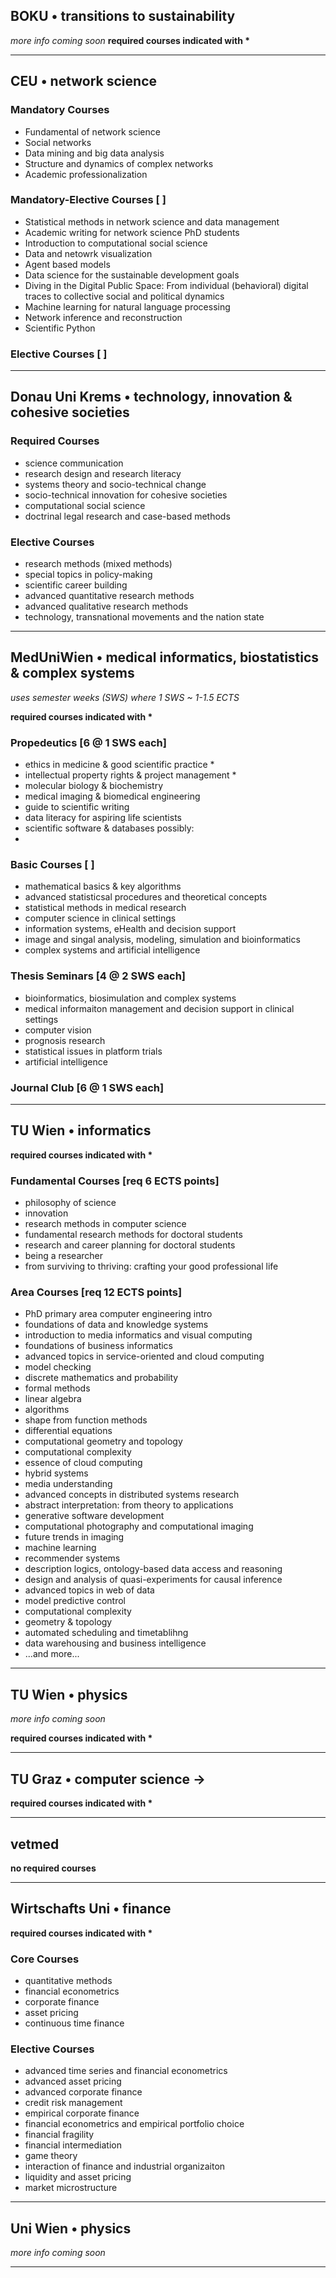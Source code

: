 ## BOKU • transitions to sustainability
*more info coming soon*
**required courses indicated with \***

----
## CEU • network science
### Mandatory Courses
- Fundamental of network science
- Social networks
- Data mining and big data analysis
- Structure and dynamics of complex networks
- Academic professionalization
### Mandatory-Elective Courses \[ \]
- Statistical methods in network science and data management
- Academic writing for network science PhD students
- Introduction to computational social science
- Data and netowrk visualization
- Agent based models
- Data science for the sustainable development goals
- Diving in the Digital Public Space: From individual (behavioral) digital traces to collective social and political dynamics
- Machine learning for natural language processing
- Network inference and reconstruction
- Scientific Python
### Elective Courses \[ \]

---
## Donau Uni Krems • technology, innovation & cohesive societies
### Required Courses
- science communication
- research design and research literacy
- systems theory and socio-technical change
- socio-technical innovation for cohesive societies
- computational social science
- doctrinal legal research and case-based methods
### Elective Courses
- research methods (mixed methods)
- special topics in policy-making
- scientific career building
- advanced quantitative research methods
- advanced qualitative research methods
- technology, transnational movements and the nation state

---
## MedUniWien • medical informatics, biostatistics & complex systems
*uses semester weeks (SWS) where 1 SWS ~ 1-1.5 ECTS*

**required courses indicated with \***

### Propedeutics \[6 @ 1 SWS each\]
- ethics in medicine & good scientific practice \*
- intellectual property rights & project management \*
- molecular biology & biochemistry
- medical imaging & biomedical engineering
- guide to scientific writing
- data literacy for aspiring life scientists
- scientific software & databases
possibly:
- 
### Basic Courses \[ \]
- mathematical basics & key algorithms
- advanced statisticsal procedures and theoretical concepts
- statistical methods in medical research
- computer science in clinical settings
- information systems, eHealth and decision support
- image and singal analysis, modeling, simulation and bioinformatics
- complex systems and artificial intelligence
### Thesis Seminars \[4 @ 2 SWS each\]
- bioinformatics, biosimulation and complex systems
- medical informaiton management and decision support in clinical settings
- computer vision
- prognosis research
- statistical issues in platform trials
- artificial intelligence
### Journal Club \[6 @ 1 SWS each\]

---
## TU Wien • informatics

**required courses indicated with \***
### Fundamental Courses \[req 6 ECTS points\]
- philosophy of science
- innovation
- research methods in computer science
- fundamental research methods for doctoral students
- research and career planning for doctoral students
- being a researcher
- from surviving to thriving: crafting your good professional life
### Area Courses \[req 12 ECTS points\]
- PhD primary area computer engineering intro
- foundations of data and knowledge systems
- introduction to media informatics and visual computing
- foundations of business informatics
- advanced topics in service-oriented and cloud computing
- model checking
- discrete mathematics and probability
- formal methods
- linear algebra
- algorithms
- shape from function methods
- differential equations
- computational geometry and topology
- computational complexity
- essence of cloud computing
- hybrid systems
- media understanding
- advanced concepts in distributed systems research
- abstract interpretation: from theory to applications
- generative software development
- computational photography and computational imaging
- future trends in imaging
- machine learning
- recommender systems
- description logics, ontology-based data access and reasoning
- design and analysis of quasi-experiments for causal inference
- advanced topics in web of data
- model predictive control
- computational complexity
- geometry & topology
- automated scheduling and timetablihng
- data warehousing and business intelligence
- \...and more\...
---
## TU Wien • physics
*more info coming soon*

**required courses indicated with \***

---
## TU Graz • computer science ->  

**required courses indicated with \***

---
## vetmed

**no required courses**

---
## Wirtschafts Uni • finance

**required courses indicated with \***
### Core Courses
- quantitative methods
- financial econometrics
- corporate finance
- asset pricing
- continuous time finance
### Elective Courses
- advanced time series and financial econometrics
- advanced asset pricing
- advanced corporate finance
- credit risk management
- empirical corporate finance
- financial econometrics and empirical portfolio choice
- financial fragility
- financial intermediation
- game theory
- interaction of finance and industrial organizaiton
- liquidity and asset pricing
- market microstructure

---
## Uni Wien • physics
*more info coming soon*

---
